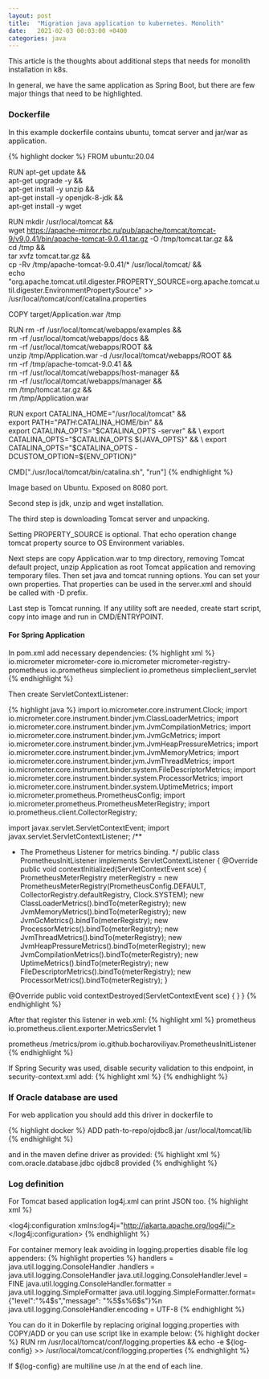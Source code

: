```yaml
---
layout: post
title:  "Migration java application to kubernetes. Monolith"
date:   2021-02-03 00:03:00 +0400
categories: java
---
```

This article is the thoughts about additional steps that needs for monolith installation in k8s. 

In general, we have the same application as Spring Boot, but there are few major things
that need to be highlighted.

### Dockerfile
In this example dockerfile contains ubuntu, tomcat server and jar/war as application.

{% highlight docker %}
FROM ubuntu:20.04

RUN apt-get update && \
    apt-get upgrade -y && \
    apt-get install -y unzip && \
    apt-get install -y openjdk-8-jdk && \
    apt-get install -y wget

RUN mkdir /usr/local/tomcat && \
    wget https://apache-mirror.rbc.ru/pub/apache/tomcat/tomcat-9/v9.0.41/bin/apache-tomcat-9.0.41.tar.gz -O /tmp/tomcat.tar.gz && \
    cd /tmp && \
    tar xvfz tomcat.tar.gz && \
    cp -Rv /tmp/apache-tomcat-9.0.41/* /usr/local/tomcat/ && \
    echo "org.apache.tomcat.util.digester.PROPERTY_SOURCE=org.apache.tomcat.util.digester.EnvironmentPropertySource" >> /usr/local/tomcat/conf/catalina.properties

COPY target/Application.war /tmp

RUN rm -rf /usr/local/tomcat/webapps/examples && \
    rm -rf /usr/local/tomcat/webapps/docs && \
    rm -rf /usr/local/tomcat/webapps/ROOT && \
    unzip /tmp/Application.war -d /usr/local/tomcat/webapps/ROOT && \
    rm -rf /tmp/apache-tomcat-9.0.41 && \
    rm -rf /usr/local/tomcat/webapps/host-manager && \
    rm -rf /usr/local/tomcat/webapps/manager && \
    rm /tmp/tomcat.tar.gz && \
    rm /tmp/Application.war

RUN export CATALINA_HOME="/usr/local/tomcat" && \
    export PATH="$PATH:$CATALINA_HOME/bin"  && \
    export CATALINA_OPTS="$CATALINA_OPTS -server"  && \
    export CATALINA_OPTS="$CATALINA_OPTS ${JAVA_OPTS}"  && \
    export CATALINA_OPTS="$CATALINA_OPTS -DCUSTOM_OPTION=${ENV_OPTION}"

CMD["./usr/local/tomcat/bin/catalina.sh", "run"]
{% endhighlight %}

Image based on Ubuntu. Exposed on 8080 port.

Second step is jdk, unzip and wget installation.

The third step is downloading Tomcat server and unpacking.

Setting PROPERTY_SOURCE is optional. That echo operation change tomcat property
source to OS Environment variables.

Next steps are copy Application.war to tmp directory, removing Tomcat default
project, unzip Application as root Tomcat application and removing temporary
files. Then set java and tomcat running options. You can set your own
properties. That properties can be used in the server.xml and should be called with -D
prefix.

Last step is Tomcat running. If any utility soft are needed, create start script, copy into image
and run in CMD/ENTRYPOINT. 

#### For Spring Application

In pom.xml add necessary dependencies:
{% highlight xml %}
<dependency>
    <groupId>io.micrometer</groupId>
    <artifactId>micrometer-core</artifactId>
</dependency>
<dependency>
    <groupId>io.micrometer</groupId>
    <artifactId>micrometer-registry-prometheus</artifactId>
</dependency>
<dependency>
    <groupId>io.prometheus</groupId>
    <artifactId>simpleclient</artifactId>
</dependency>
<dependency>
    <groupId>io.prometheus</groupId>
    <artifactId>simpleclient_servlet</artifactId>
</dependency>
{% endhighlight %}

Then create ServletContextListener:

{% highlight java %}
import io.micrometer.core.instrument.Clock;
import io.micrometer.core.instrument.binder.jvm.ClassLoaderMetrics;
import io.micrometer.core.instrument.binder.jvm.JvmCompilationMetrics;
import io.micrometer.core.instrument.binder.jvm.JvmGcMetrics;
import io.micrometer.core.instrument.binder.jvm.JvmHeapPressureMetrics;
import io.micrometer.core.instrument.binder.jvm.JvmMemoryMetrics;
import io.micrometer.core.instrument.binder.jvm.JvmThreadMetrics;
import io.micrometer.core.instrument.binder.system.FileDescriptorMetrics;
import io.micrometer.core.instrument.binder.system.ProcessorMetrics;
import io.micrometer.core.instrument.binder.system.UptimeMetrics;
import io.micrometer.prometheus.PrometheusConfig;
import io.micrometer.prometheus.PrometheusMeterRegistry;
import io.prometheus.client.CollectorRegistry;

import javax.servlet.ServletContextEvent;
import javax.servlet.ServletContextListener;
/**
  * The Prometheus Listener for metrics binding.
  */
  public class PrometheusInitListener implements ServletContextListener {
  @Override
  public void contextInitialized(ServletContextEvent sce) {
  PrometheusMeterRegistry meterRegistry =
  new PrometheusMeterRegistry(PrometheusConfig.DEFAULT, CollectorRegistry.defaultRegistry, Clock.SYSTEM);
  new ClassLoaderMetrics().bindTo(meterRegistry);
  new JvmMemoryMetrics().bindTo(meterRegistry);
  new JvmGcMetrics().bindTo(meterRegistry);
  new ProcessorMetrics().bindTo(meterRegistry);
  new JvmThreadMetrics().bindTo(meterRegistry);
  new JvmHeapPressureMetrics().bindTo(meterRegistry);
  new JvmCompilationMetrics().bindTo(meterRegistry);
  new UptimeMetrics().bindTo(meterRegistry);
  new FileDescriptorMetrics().bindTo(meterRegistry);
  new ProcessorMetrics().bindTo(meterRegistry);
  }

  @Override
  public void contextDestroyed(ServletContextEvent sce) {
  }
}
  {% endhighlight %}

After that register this listener in web.xml:
{% highlight xml %}
<servlet>
    <servlet-name>prometheus</servlet-name>
    <servlet-class>io.prometheus.client.exporter.MetricsServlet</servlet-class>
    <load-on-startup>1</load-on-startup>
</servlet>

<servlet-mapping>
	<servlet-name>prometheus</servlet-name>
	<url-pattern>/metrics/prom</url-pattern>
</servlet-mapping>
<listener>
    <listener-class>io.github.bocharoviliyav.PrometheusInitListener</listener-class>
</listener>
{% endhighlight %}

If Spring Security was used, disable security validation to this endpoint,
in security-context.xml add:
{% highlight xml %}
    <http pattern="/metrics/prom" security="none"/>
{% endhighlight %}


### If Oracle database are used

For web application you should add this driver in dockerfile to

{% highlight docker %}
    ADD path-to-repo/ojdbc8.jar /usr/local/tomcat/lib
{% endhighlight %}

and in the maven define driver as provided:
{% highlight xml %}
<dependency>
    <groupId>com.oracle.database.jdbc</groupId>
    <artifactId>ojdbc8</artifactId>
    <scope>provided</scope>
</dependency>
{% endhighlight %}

### Log definition


For Tomcat based application log4j.xml can print JSON too.
{% highlight xml %}
<?xml version="1.0" encoding="UTF-8" ?>
<!DOCTYPE log4j:configuration SYSTEM "log4j.dtd">
<log4j:configuration xmlns:log4j="http://jakarta.apache.org/log4j/">
    <appender name="CONSOLE" class="org.apache.log4j.ConsoleAppender">
        <param name="target" value="System.out" />
        <layout class="org.apache.log4j.PatternLayout">
            <param name="ConversionPattern" value='{"level":"%p","message":"%m"}%n'/>
        </layout>
    </appender>
    <root>
        <appender-ref ref="CONSOLE" />
    </root>
</log4j:configuration>
{% endhighlight %}

For container memory leak avoiding in logging.properties
disable file log appenders:
{% highlight properties %}
handlers = java.util.logging.ConsoleHandler
.handlers = java.util.logging.ConsoleHandler
java.util.logging.ConsoleHandler.level = FINE
java.util.logging.ConsoleHandler.formatter = java.util.logging.SimpleFormatter
java.util.logging.SimpleFormatter.format={"level":"%4$s","message": "%5$s%6$s"}%n
java.util.logging.ConsoleHandler.encoding = UTF-8
{% endhighlight %}

You can do it in Dokerfile by replacing original logging.properties with COPY/ADD or 
you can use script like in example below:
{% highlight docker %}
    RUN rm /usr/local/tomcat/conf/logging.properties && echo -e ${log-config} >> /usr/local/tomcat/conf/logging.properties
{% endhighlight %}
 
If ${log-config} are multiline use /n at the end of each line. 
